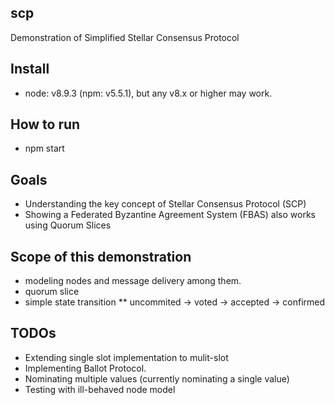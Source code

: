 ## scp
Demonstration of Simplified Stellar Consensus Protocol

## Install
* node: v8.9.3 (npm: v5.5.1), but any v8.x or higher may work.

## How to run
* npm start

## Goals
* Understanding the key concept of Stellar Consensus Protocol (SCP)
* Showing a Federated Byzantine Agreement System (FBAS) also works using Quorum Slices

## Scope of this demonstration
* modeling nodes and message delivery among them.
* quorum slice
* simple state transition
** uncommited -> voted -> accepted -> confirmed

## TODOs
* Extending single slot implementation to mulit-slot
* Implementing Ballot Protocol.
* Nominating multiple values (currently nominating a single value)
* Testing with ill-behaved node model
